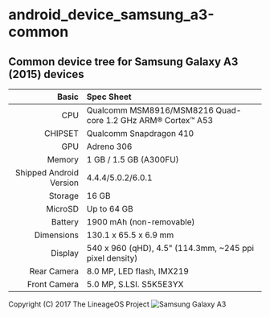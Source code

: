 # android_device_samsung_a3-common

## Common device tree for Samsung Galaxy A3 (2015) devices

Basic   | Spec Sheet
-------:|:-------------------------
CPU     | Qualcomm MSM8916/MSM8216 Quad-core 1.2 GHz ARM® Cortex™ A53
CHIPSET | Qualcomm Snapdragon 410
GPU     | Adreno 306
Memory  |  1 GB / 1.5 GB (A300FU)
Shipped Android Version | 4.4.4/5.0.2/6.0.1
Storage | 16 GB
MicroSD | Up to 64 GB
Battery | 1900 mAh (non-removable)
Dimensions | 130.1 x 65.5 x 6.9 mm
Display | 540 x 960 (qHD), 4.5" (114.3mm, ~245 ppi pixel density)
Rear Camera  | 8.0 MP, LED flash, IMX219
Front Camera | 5.0 MP, S.LSI. S5K5E3YX

Copyright (C) 2017 The LineageOS Project
![Samsung Galaxy A3](http://cdn2.gsmarena.com/vv/pics/samsung/samsung-a3-3.jpg "Samsung Galaxy A3")
